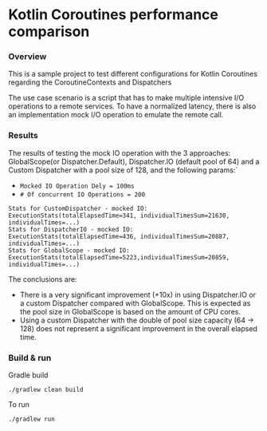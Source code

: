 # Kotlin Coroutines performance comparison

### Overview
This is a sample project to test different configurations for Kotlin Coroutines regarding the CoroutineContexts and Dispatchers

The use case scenario is a script that has to make multiple intensive I/O operations to a remote services. To have a normalized latency, there is also an implementation mock I/O operation to emulate the remote call.

### Results
The results of testing the mock IO operation with the 3 approaches: GlobalScope(or Dispatcher.Default), Dispatcher.IO (default pool of 64) and a Custom Dispatcher with a pool size of 128, and the following params:`

- `Mocked IO Operation Dely = 100ms`
- `# Of concurrent IO Operations = 200`

```
Stats for CustomDispatcher - mocked IO: ExecutionStats(totalElapsedTime=341, individualTimesSum=21630, individualTimes=...)
Stats for DispatcherIO - mocked IO: ExecutionStats(totalElapsedTime=436, individualTimesSum=20887, individualTimes=...)
Stats for GlobalScope - mocked IO: ExecutionStats(totalElapsedTime=5223,individualTimesSum=20859, individualTimes=...)
```
The conclusions are:
- There is a very significant improvement (+10x) in using Dispatcher.IO or a custom Dispatcher compared with GlobalScope. This is expected as the pool size in GlobalScope is based on the amount of CPU cores.
- Using a custom Dispatcher with the double of pool size capacity (64 -> 128) does not represent a significant improvement in the overall elapsed time.

### Build & run
Gradle build
```
./gradlew clean build
```
To run
```
./gradlew run
```
